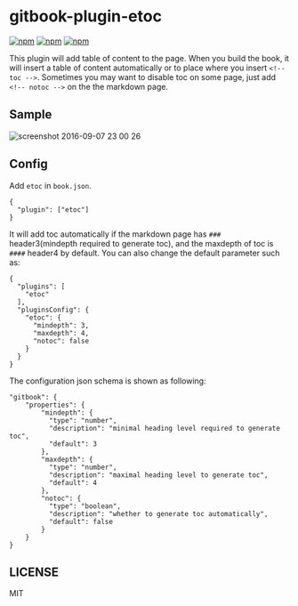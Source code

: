 # gitbook-plugin-etoc

[![npm](https://img.shields.io/npm/v/gitbook-plugin-etoc.svg?style=plastic)](https://npmjs.org/package/gitbook-plugin-etoc) [![npm](https://img.shields.io/npm/dm/gitbook-plugin-etoc.svg?style=plastic)](https://npmjs.org/package/gitbook-plugin-etec) [![npm](https://img.shields.io/npm/dt/gitbook-plugin-etoc.svg?style=plastic)](https://npmjs.org/package/gitbook-plugin-etoc)

This plugin will add table of content to the page.
When you build the book, it will insert a table of content automatically or to place where you insert `<!-- toc -->`. Sometimes you may want to disable toc on some page, just add `<!-- notoc -->` on the the markdown page.

## Sample

![screenshot 2016-09-07 23 00 26](https://cloud.githubusercontent.com/assets/1292567/18316915/f26e401c-754e-11e6-9a63-ec3763e4e385.png)

## Config

Add `etoc` in `book.json`.

```
{
  "plugin": ["etoc"]
}
```

It will add toc automatically if the markdown page has `###` header3(mindepth required to generate toc), and the maxdepth of toc is `####` header4 by default. You can also change the default parameter such as:
```
{
  "plugins": [
    "etoc"
  ],
  "pluginsConfig": {
    "etoc": {
      "mindepth": 3,
      "maxdepth": 4,
      "notoc": false
    }
  }
}
```

The configuration json schema is shown as following:
```
"gitbook": {
    "properties": {
        "mindepth": {
          "type": "number",
          "description": "minimal heading level required to generate toc",
          "default": 3
        },
        "maxdepth": {
          "type": "number",
          "description": "maximal heading level to generate toc",
          "default": 4
        },
        "notoc": {
          "type": "boolean",
          "description": "whether to generate toc automatically",
          "default": false
        }
    }
}
```

## LICENSE

MIT
